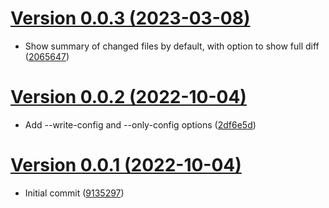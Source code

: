 [Version 0.0.3 (2023-03-08)](https://pypi.org/project/localbin/0.0.3/)
============================

* Show summary of changed files by default, with option to show full diff ([2065647](https://gitlab.com/ktpanda/localbin/-/commit/2065647f396676c31f5a61cbc14eae2c2951514e))


[Version 0.0.2 (2022-10-04)](https://pypi.org/project/localbin/0.0.2/)
============================

* Add --write-config and --only-config options ([2df6e5d](https://gitlab.com/ktpanda/localbin/-/commit/2df6e5dbcfe25b39a78f8f2986ceb509ad1ec2ca))


[Version 0.0.1 (2022-10-04)](https://pypi.org/project/localbin/0.0.1/)
============================

* Initial commit ([9135297](https://gitlab.com/ktpanda/localbin/-/commit/9135297bcc070c121b752ea266c2690c6f7b338f))

